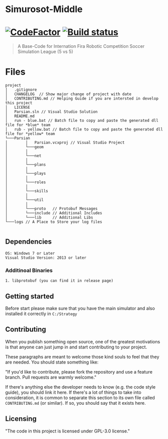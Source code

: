 # Simurosot-Middle
[![CodeFactor](https://www.codefactor.io/repository/github/parsianroboticlab/simurosot-middle/badge)](https://www.codefactor.io/repository/github/parsianroboticlab/simurosot-middle)
[![Build status](https://ci.appveyor.com/api/projects/status/h6plv0b1bq7bjy15?svg=true)](https://ci.appveyor.com/project/mahi97/simurosot-middle)
=======
> A Base-Code for Internation Fira Robotic Competition Soccer Simulation League (5 vs 5)


# Files


```
project
│   .gitignore
│   CHANGELOG  // Show major change of project with date
│   CONTRIBUTING.md // Helping Guide if you are intersted in develop this project
│   LICENSE
│   Parsian.sln // Visual Studio Solution
│   README.md
│   run - blue.bat // Batch file to copy and paste the generated dll file for *blue* team
│   rub - yellow.bat // Batch file to copy and paste the generated dll file for *yellow* team
└───Parsian
│        │   Parsian.vcxproj // Visual Studio Project
│        └───geom
│        │ 
│        └───net
│        │ 
│        └───plans
│        │ 
│        └───plays
│        │ 
│        └───roles
│        │ 
│        └───skills
│        │ 
│        └───util
│        │ 
│        └───proto   // Protobuf Messages
│        └───include // Additional Includes 
│        └───lib     // Additional Libs
└───logs // A Place to Store your log files


```

## Dependencies
```
OS: Windows 7 or Later
Visual Studio Version: 2013 or later
```

### Additinoal Binaries
	1. libprotobuf (you can find it in release page)




## Getting started

Before start please make sure that you have the main simulator and also installed it correctly in `C:/Strategy`


## Contributing

When you publish something open source, one of the greatest motivations is that
anyone can just jump in and start contributing to your project.

These paragraphs are meant to welcome those kind souls to feel that they are
needed. You should state something like:

"If you'd like to contribute, please fork the repository and use a feature
branch. Pull requests are warmly welcome."

If there's anything else the developer needs to know (e.g. the code style
guide), you should link it here. If there's a lot of things to take into
consideration, it is common to separate this section to its own file called
`CONTRIBUTING.md` (or similar). If so, you should say that it exists here.

## Licensing

"The code in this project is licensed under GPL-3.0 license."
